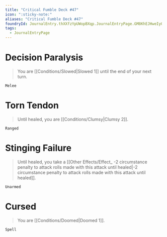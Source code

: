 ```yaml
---
title: "Critical Fumble Deck #47"
icon: ":sticky-note:"
aliases: "Critical Fumble Deck #47"
foundryId: JournalEntry.thXXfzYpUWopBXqp.JournalEntryPage.GM8KhEJHweIyOXpQ
tags:
  - JournalEntryPage
---
```

# Decision Paralysis

> You are [[Conditions/Slowed|Slowed 1]] until the end of your next turn.

`Melee`

# Torn Tendon

> Until healed, you are [[Conditions/Clumsy|Clumsy 2]].

`Ranged`

# Stinging Failure

> Until healed, you take a [[Other Effects/Effect_ -2 circumstance penalty to attack rolls made with this attack until healed|-2 circumstance penalty to attack rolls made with this attack until healed]].

`Unarmed`

# Cursed

> You are [[Conditions/Doomed|Doomed 1]].

`Spell`